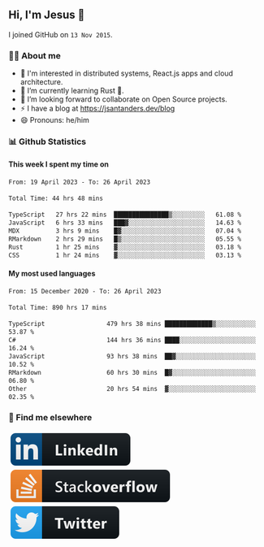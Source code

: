 ## Hi, I'm Jesus 👋

I joined GitHub on `13 Nov 2015`.

<!-- Talking about you -->

### 👨‍💻 About me

- 👦 I'm interested in distributed systems, React.js apps and cloud architecture.
- 🌱 I’m currently learning Rust 🦀.
- 👯 I’m looking forward to collaborate on Open Source projects.
- ⚡️ I have a blog at <https://jsantanders.dev/blog>
- 😄 Pronouns: he/him

### 📊 Github Statistics

#### This week I spent my time on

<!--START_SECTION:weekly-->

```text
From: 19 April 2023 - To: 26 April 2023

Total Time: 44 hrs 48 mins

TypeScript   27 hrs 22 mins  ███████████████▒░░░░░░░░░   61.08 %
JavaScript   6 hrs 33 mins   ███▓░░░░░░░░░░░░░░░░░░░░░   14.63 %
MDX          3 hrs 9 mins    █▓░░░░░░░░░░░░░░░░░░░░░░░   07.04 %
RMarkdown    2 hrs 29 mins   █▒░░░░░░░░░░░░░░░░░░░░░░░   05.55 %
Rust         1 hr 25 mins    ▓░░░░░░░░░░░░░░░░░░░░░░░░   03.18 %
CSS          1 hr 24 mins    ▓░░░░░░░░░░░░░░░░░░░░░░░░   03.13 %
```

<!--END_SECTION:weekly-->

#### My most used languages

<!--START_SECTION:alltime-->

```text
From: 15 December 2020 - To: 26 April 2023

Total Time: 890 hrs 17 mins

TypeScript                 479 hrs 38 mins █████████████▒░░░░░░░░░░░   53.87 %
C#                         144 hrs 36 mins ████░░░░░░░░░░░░░░░░░░░░░   16.24 %
JavaScript                 93 hrs 38 mins  ██▓░░░░░░░░░░░░░░░░░░░░░░   10.52 %
RMarkdown                  60 hrs 30 mins  █▓░░░░░░░░░░░░░░░░░░░░░░░   06.80 %
Other                      20 hrs 54 mins  ▓░░░░░░░░░░░░░░░░░░░░░░░░   02.35 %
```

<!--END_SECTION:alltime-->

### 📢 Find me elsewhere

<p>
  <a target="_blank" href="https://linkedin.com/in/jsantanders">
    <img src="https://github.com/jsantanders/jsantanders/blob/master/img/linkedin.svg" alt="LinkedIn" style="vertical-align:top; margin:4px">
  </a>
  
  <a target="_blank" href="https://stackoverflow.com/users/7318331/jesus-santander">
    <img src="https://github.com/jsantanders/jsantanders/blob/master/img/stackoverflow.svg" alt="StackOverflow" style="vertical-align:top; margin:4px">
  </a>
  
  <a target="_blank" href="http://twitter.com/jsantanders">
    <img src="https://github.com/jsantanders/jsantanders/blob/master/img/twitter.svg" alt="Twitter" style="vertical-align:top; margin:4px">
  </a>
</p>
